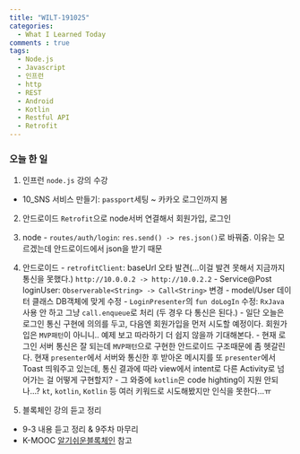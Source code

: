 ```yaml
---
title: "WILT-191025"
categories:
  - What I Learned Today
comments : true
tags:
  - Node.js
  - Javascript
  - 인프런
  - http
  - REST
  - Android
  - Kotlin
  - Restful API
  - Retrofit
---
```


### 오늘 한 일

1. 인프런 `node.js` 강의 수강
  - 10_SNS 서비스 만들기: `passport`세팅 ~ 카카오 로그인까지 봄<br>

2. 안드로이드 `Retrofit`으로 node서버 연결해서 회원가입, 로그인
  1. node
    - `routes/auth/login`: `res.send() -> res.json()`로 바꿔줌. 이유는 모르겠는데 안드로이드에서 json을 받기 때문<br>

  2. 안드로이드
    - `retrofitClient`: baseUrl 오타 발견(...이걸 발견 못해서 지금까지 통신을 못했다.) `http://10.0.0.2 -> http://10.0.2.2`
    - Service@Post loginUser: `Observerable<String> -> Call<String>` 변경
    - model/User 데이터 클래스 DB객체에 맞게 수정
    - `LoginPresenter`의 `fun doLogIn` 수정: `RxJava` 사용 안 하고 그냥 `call.enqueue`로 처리 (두 경우 다 통신은 된다.)
    - 일단 오늘은 로그인 통신 구현에 의의를 두고, 다음엔 회원가입을 먼저 시도할 예정이다. 회원가입은 `MVP패턴`이 아니니.. 예제 보고 따라하기 더 쉽지 않을까 기대해본다.
    - 현재 로그인 서버 통신은 잘 되는데 `MVP패턴`으로 구현한 안드로이드 구조때문에 좀 헷갈린다. 현재 `presenter`에서 서버와 통신한 후 받아온 메시지를 또 `presenter`에서 Toast 띄워주고 있는데, 통신 결과에 따라 view에서 intent로 다른 Activity로 넘어가는 걸 어떻게 구현할지?
    - 그 와중에 `kotlin`은 code highting이 지원 안되나...? `kt`, `kotlin`, `Kotlin` 등 여러 키워드로 시도해봤지만 인식을 못한다...ㅠ
    
    
3. 블록체인 강의 듣고 정리
  - 9-3 내용 듣고 정리 & 9주차 마무리
  - K-MOOC [알기쉬운블록체인] 참고

[생활코딩]: https://opentutorials.org/course/3332
[제로초]: https://www.zerocho.com/category/NodeJS/post/593a487c2ed1da0018cff95d
[알기쉬운블록체인]: http://www.kmooc.kr/courses/course-v1:SJCU+SJCU01+2019_2/course/
[gitpage.Markdown.table]: https://help.github.com/en/github/writing-on-github/organizing-information-with-tables "깃허브 도움말 참고"



